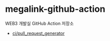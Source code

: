 # megalink-github-action

WEB3 개발실 GitHub Action 저장소

- [ci/pull_request_generator](./ci/pull_request_generator)